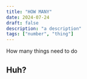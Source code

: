 ```yaml
---
title: "HOW MANY"
date: 2024-07-24
draft: false
description: "a description"
tags: ["number", "thing"]
---
```

How many things need to do
## Huh?
